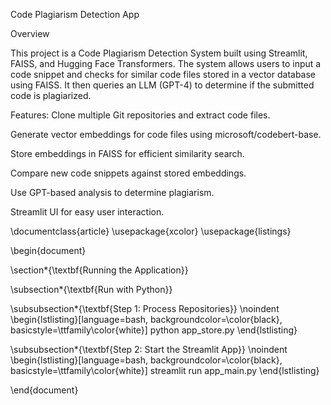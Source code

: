 Code Plagiarism Detection App

Overview

This project is a Code Plagiarism Detection System built using Streamlit, FAISS, and Hugging Face Transformers. The system allows users to input a code snippet and checks for similar code files stored in a vector database using FAISS. It then queries an LLM (GPT-4) to determine if the submitted code is plagiarized.

Features:
Clone multiple Git repositories and extract code files.

Generate vector embeddings for code files using microsoft/codebert-base.

Store embeddings in FAISS for efficient similarity search.

Compare new code snippets against stored embeddings.

Use GPT-based analysis to determine plagiarism.

Streamlit UI for easy user interaction.

\documentclass{article}
\usepackage{xcolor}
\usepackage{listings}

\begin{document}

\section*{\textbf{Running the Application}}

\subsection*{\textbf{Run with Python}}

\subsubsection*{\textbf{Step 1: Process Repositories}}
\noindent
\begin{lstlisting}[language=bash, backgroundcolor=\color{black}, basicstyle=\ttfamily\color{white}]
python app_store.py
\end{lstlisting}

\subsubsection*{\textbf{Step 2: Start the Streamlit App}}
\noindent
\begin{lstlisting}[language=bash, backgroundcolor=\color{black}, basicstyle=\ttfamily\color{white}]
streamlit run app_main.py
\end{lstlisting}

\end{document}

